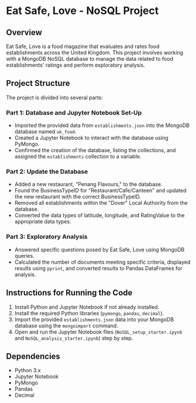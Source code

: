 # Eat Safe, Love - NoSQL Project

## Overview
Eat Safe, Love is a food magazine that evaluates and rates food establishments across the United Kingdom. This project involves working with a MongoDB NoSQL database to manage the data related to food establishments' ratings and perform exploratory analysis.

## Project Structure
The project is divided into several parts:

### Part 1: Database and Jupyter Notebook Set-Up
- Imported the provided data from `establishments.json` into the MongoDB database named `uk_food`.
- Created a Jupyter Notebook to interact with the database using PyMongo.
- Confirmed the creation of the database, listing the collections, and assigned the `establishments` collection to a variable.

### Part 2: Update the Database
- Added a new restaurant, "Penang Flavours," to the database.
- Found the BusinessTypeID for "Restaurant/Cafe/Canteen" and updated the new restaurant with the correct BusinessTypeID.
- Removed all establishments within the "Dover" Local Authority from the database.
- Converted the data types of latitude, longitude, and RatingValue to the appropriate data types.

### Part 3: Exploratory Analysis
- Answered specific questions posed by Eat Safe, Love using MongoDB queries.
- Calculated the number of documents meeting specific criteria, displayed results using `pprint`, and converted results to Pandas DataFrames for analysis.

## Instructions for Running the Code
1. Install Python and Jupyter Notebook if not already installed.
2. Install the required Python libraries (`pymongo`, `pandas`, `decimal`).
3. Import the provided `establishments.json` data into your MongoDB database using the `mongoimport` command.
4. Open and run the Jupyter Notebook files (`NoSQL_setup_starter.ipynb` and `NoSQL_analysis_starter.ipynb`) step by step.

## Dependencies
- Python 3.x
- Jupyter Notebook
- PyMongo
- Pandas
- Decimal


